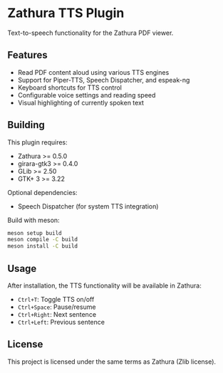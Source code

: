 # Zathura TTS Plugin

Text-to-speech functionality for the Zathura PDF viewer.

## Features

- Read PDF content aloud using various TTS engines
- Support for Piper-TTS, Speech Dispatcher, and espeak-ng
- Keyboard shortcuts for TTS control
- Configurable voice settings and reading speed
- Visual highlighting of currently spoken text

## Building

This plugin requires:
- Zathura >= 0.5.0
- girara-gtk3 >= 0.4.0
- GLib >= 2.50
- GTK+ 3 >= 3.22

Optional dependencies:
- Speech Dispatcher (for system TTS integration)

Build with meson:

```bash
meson setup build
meson compile -C build
meson install -C build
```

## Usage

After installation, the TTS functionality will be available in Zathura:

- `Ctrl+T`: Toggle TTS on/off
- `Ctrl+Space`: Pause/resume
- `Ctrl+Right`: Next sentence
- `Ctrl+Left`: Previous sentence

## License

This project is licensed under the same terms as Zathura (Zlib license).